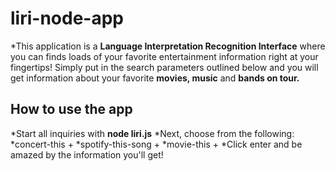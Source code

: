 # liri-node-app

*This application is a **Language Interpretation Recognition Interface** where you can finds loads of your favorite entertainment information right at your fingertips! Simply put in the search parameters outlined below and you will get information about your favorite **movies, music** and **bands on tour.**

## How to use the app

*Start all inquiries with **node liri.js**
*Next, choose from the following:
    *concert-this + <The band you want to follow>
    *spotify-this-song + <Name of song>
    *movie-this + <Name of movie>
*Click enter and be amazed by the information you'll get!    